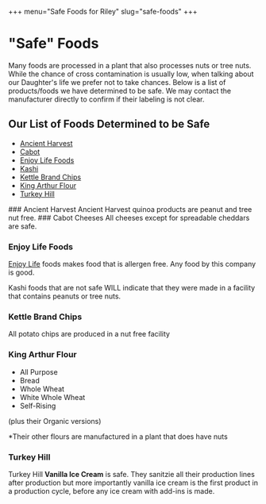 +++
menu="Safe Foods for Riley"
slug="safe-foods"
+++
# "Safe" Foods
Many foods are processed in a plant that also processes nuts or tree nuts. While the chance of cross contamination is usually low, when talking about our Daughter's life we prefer not to take chances. Below is a list of products/foods we have determined to be safe. We may contact the manufacturer directly to confirm if their labeling is not clear.

## Our List of Foods Determined to be Safe
- [Ancient Harvest](/info/safe-foods#ancient-harvest)
- [Cabot](/info/safe-foods#cabot)
- [Enjoy Life Foods](/info/safe-foods#enjoy-life)
- [Kashi](/info/safe-foods#kashi)
- [Kettle Brand Chips](/info/safe-foods#kettle)
- [King Arthur Flour](/info/safe-foods#king-arthur)
- [Turkey Hill](/info/safe-foods#turkey-hill)

<a name="ancient-harvest"/>
### Ancient Harvest
Ancient Harvest quinoa products are peanut and tree nut free.

<a name="cabot"/>
### Cabot Cheeses
All cheeses except for spreadable cheddars are safe.

<a name="enjoy-life"></a>
### Enjoy Life Foods
[Enjoy Life](https://enjoylifefoods.com) foods makes food that is allergen free. Any food by this company is good.

<a name="kashi">
Kashi foods that are not safe WILL indicate that they were made in a facility that contains peanuts or tree nuts.

<a name="kettle"></a>
### Kettle Brand Chips
All potato chips are produced in a nut free facility

<a name="king-arthur"></a>
### King Arthur Flour
- All Purpose
- Bread
- Whole Wheat
- White Whole Wheat
- Self-Rising

(plus their Organic versions)

*Their other flours are manufactured in a plant that does have nuts

<a name="turkey-hill"></a>
### Turkey Hill
Turkey Hill __Vanilla Ice Cream__ is safe. They sanitzie all their production lines after production but more importantly vanilla ice cream is the first product in a production cycle, before any ice cream with add-ins is made.